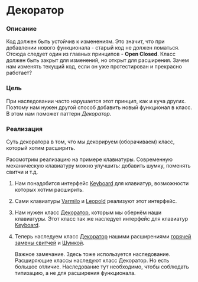 # Декоратор

### Описание
Код должен быть устойчив к изменениям. Это значит, что при добавлении нового функционала - старый код не должен ломаться.
Отсюда следует один из главных принципов - **Open Closed**. Класс должен быть закрыт для изменений, но открыт для расширения.
Зачем нам изменять текущий код, если он уже протестирован и прекрасно работает?

### Цель
При наследовании часто нарушается этот принцип, как и куча других.
Поэтому нам нужен другой способ добавить новый функционал в класс. В этом нам поможет паттерн *Декоратор*. 

### Реализация

Суть декоратора в том, что мы декорируем (оборачиваем) класс, который хотим расширить.

Рассмотрим реализацию на примере клавиатуры. Современную механическую клавиатуру можно улучшить: добавить шумку, поменять свитчи и т.д.

1. Нам понадобится интерфейс [Keyboard](Keyboard.java) для клавиатур, возможности которых хотим расширить.
2. Сами клавиатуры [Varmilo](Varmilo.java) и [Leopold](Leopold.java) реализуют этот интерфейс.
3. Нам нужен класс [Декоратор](ImprovementsDecorator.java), которым мы обернём наши клавиатуры. Этот класс так же наследует интерфейс для клавиатур [Keyboard](Keyboard.java).
4. Теперь наследуем класс [Декоратор](ImprovementsDecorator.java) нашими расширениями [горячей замены свитчей](HotSwap.java) и [Шумкой](Foam.java).


    Важное замечание. Здесь тоже используется наследование.
    Расширяющие классы наследуют класс Декоратор. Но есть большое отличие.
    Наследование тут необходимо, чтобы соблюдать типизацию, а не для расширения функционала.